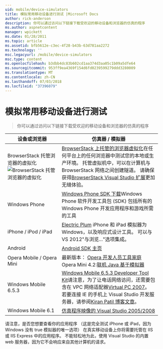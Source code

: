 ```yaml
---
uid: mobile/device-simulators
title: 模拟常用移动设备进行测试 |Microsoft Docs
author: rick-anderson
description: 你可以通过访问以下链接下载受欢迎的移动设备和浏览器的仿真的程序
ms.author: aspnetcontent
manager: wpickett
ms.date: 01/28/2011
ms.topic: article
ms.assetid: bfb5612e-c3ec-4f28-b43b-63d781aa2272
ms.technology: ''
msc.legacyurl: /mobile/device-simulators
msc.type: content
ms.openlocfilehash: b3dbb4dc83b602cd1aa374d3aa05c1b09a5dfe64
ms.sourcegitcommit: 953ff9ea4369f154d6fd0239599279ddd3280009
ms.translationtype: MT
ms.contentlocale: zh-CN
ms.lasthandoff: 07/03/2018
ms.locfileid: "37396079"
---
```

<a name="simulate-popular-mobile-devices-for-testing"></a>模拟常用移动设备进行测试
====================
> 你可以通过访问以下链接下载受欢迎的移动设备和浏览器的仿真的程序


| 设备或浏览器 | 仿真器 / 模拟器 |
| --- | --- |
| BrowserStack 托管浏览器的虚拟化 ![BrowserStack 托管浏览器的虚拟化](device-simulators/_static/image1.png) | [BrowserStack 上托管的浏览器虚拟化](http://browserstack.com)在任何平台上的任何浏览器中测试您的本地或生产环境。 托管虚拟机中，可以在计算机与 BrowserStack 网络之间创建隧道。 请确保获得[BrowserStack Visual Studio 扩展](https://visualstudiogallery.msdn.microsoft.com/2dfa32b1-3c47-439d-b1c5-9e28be18b81c)更加无缝体验。 |
| Windows Phone | [Windows Phone SDK 下载](https://dev.windowsphone.com/downloadsdk)Windows Phone 软件开发工具包 (SDK) 包括所有的 Windows Phone 开发应用程序和游戏所需的工具 |
| iPhone / iPod / iPad | [Electric Plum](http://www.electricplum.com/studio.aspx) iPhone 和 iPad 模拟器为 Windows，以及响应式设计工具。 可以与 VS 2012"与浏览..."选项集成。 |
| Android | [Android SDK 主页](https://developer.android.com/sdk) |
| Opera Mobile / Opera Mini | 最新版本： [Opera 开发人员工具家庭](http://www.opera.com/developer/tools/)Opera Mini 4.2:[联机 Java 基于模拟器](http://www.opera.com/mobile/demo/?ver=4) |
| Windows Mobile 6.5.3 | [Windows Mobile 6.5.3 Developer Tool Kit](https://www.microsoft.com/downloads/en/details.aspx?FamilyID=c0213f68-2e01-4e5c-a8b2-35e081dcf1ca&amp;displaylang=en)请注意，为了让电话网络访问，还需要包含在 VPC 网络适配器[Virtual PC 2007](https://www.microsoft.com/downloads/en/details.aspx?FamilyID=04d26402-3199-48a3-afa2-2dc0b40a73b6&amp;DisplayLang=en)。 若要连接 IE 的手机上 Visual Studio 开发服务器，请参阅[Kiran Patil 博客文章](http://kiranpatils.wordpress.com/2009/11/19/access-internetlocal-website-from-your-windows-mobile-device-emulators/)。 |
| Windows Mobile 6.1 | [仿真程序映像的 Visual Studio 2005/2008](https://www.microsoft.com/downloads/en/details.aspx?FamilyID=3d6f581e-c093-4b15-ab0c-a2ce5bffdb47) |

请注意，是否您想要查看你的应用程序 （这是完全测试 iPhone 或 iPad，因为 Windows 没有 true 模拟器的唯一选项） 在真实移动设备上你将需要托管在 IIS 或 IIS Express 中的应用程序。 不能轻松地为此，使用 Visual Studio 的内置 web 服务器，因为它不会响应来自其他计算机的请求。
